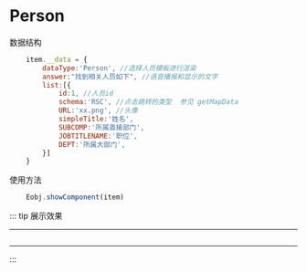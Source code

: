 # Person

数据结构
```js
    item.__data = {
        dataType:'Person', //选择人员模板进行渲染
        answer:"找到相关人员如下", //语音播报和显示的文字
        list:[{
            id:1, //人员id
            schema:'RSC', //点击跳转的类型  参见 getMapData
            URL:'xx.png', //头像
            simpleTitle:'姓名',
            SUBCOMP:'所属直接部门',
            JOBTITLENAME:'职位',
            DEPT:'所属大部门',
        }]
    }
```
使用方法
```js
    Eobj.showComponent(item)
```
::: tip 展示效果
<hr/>
<img :src="$withBase('/img/person.png')" />
<hr/>
:::
